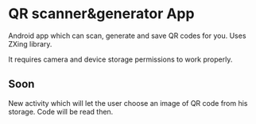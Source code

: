 QR scanner&generator App
===================================
Android app which can scan, generate and save QR codes for you. Uses ZXing library.

It requires camera and device storage permissions to work properly.


Soon
----
New activity which will let the user choose an image of QR code from his storage. Code will be read then.

